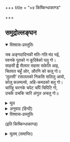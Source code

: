 +++
title = "०४ किष्किन्धाकाण्ड"

+++


## समुद्रोल्लङ्घन


<details open><summary>विश्वास-प्रस्तुतिः</summary>

जब अङ्गदादिनकी मति-गति मंद भई,  
पवनके पूतको न कूदिबेको पलु गो।  
साहसी ह्वै सैलपर सहसा सकेलि आइ,  
चितवत चहूँ ओर, औरनि को कलु गो॥  
‘तुलसी’ रसातलको निकसि सलिलु आयो,  
कोलु कलमल्यो, अहि-कमठको बलु गो।  
चारिहू चरनके चपेट चाँपें चिपिटि गो,  
उचकें उचकि चारि अंगुल अचलु गो॥
</details>

<details><summary>मूल</summary>

जब अङ्गदादिनकी मति-गति मंद भई,  
पवनके पूतको न कूदिबेको पलु गो।  
साहसी ह्वै सैलपर सहसा सकेलि आइ,  
चितवत चहूँ ओर, औरनि को कलु गो॥  
‘तुलसी’ रसातलको निकसि सलिलु आयो,  
कोलु कलमल्यो, अहि-कमठको बलु गो।  
चारिहू चरनके चपेट चाँपें चिपिटि गो,  
उचकें उचकि चारि अंगुल अचलु गो॥
</details>

<details><summary>अनुवाद (हिन्दी)</summary>

जब अङ्गदादि वानरोंकी गति और बुद्धि मन्द पड़ गयी [अर्थात् किसीने पार जाना स्वीकार नहीं किया] तब वायुकुमार हनुमान् जी को कूदनेमें पलमात्रकी भी देरी नहीं हुई। वे साहसपूर्वक सहसा कौतुकसे ही पर्वतपर आ चारों ओर देखने लगे। इससे शत्रुओंकी शान्ति भंग हो गयी। गोसाईंजी कहते हैं कि रसातलसे जल निकल आया, वाराह भगवान् कलमला गये तथा शेष और कच्छप बलहीन हो गये। चारों चरणोंसे जोरसे दबानेसे पर्वत पृथ्वीमें चिपट गया और फिर उनके कूदनेपर पर्वत भी चार अङ्गुल उचक गया॥ १॥
</details>

<details open><summary>विश्वास-प्रस्तुतिः</summary>

(इति किष्किन्धाकाण्ड)
</details>

<details><summary>मूलम् (समाप्तिः)</summary>

(इति किष्किन्धाकाण्ड)
</details>

